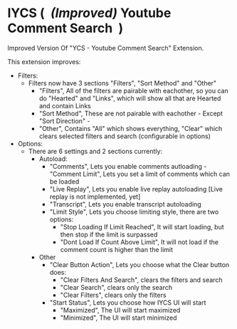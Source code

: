 # IYCS (&nbsp; *(Improved)* Youtube Comment Search &nbsp;)
Improved Version Of "YCS - Youtube Comment Search" Extension.

This extension improves:
- Filters:
  - Filters now have 3 sections "Filters", "Sort Method" and "Other"
    - "Filters", All of the filters are pairable with eachother, so you can do "Hearted" and "Links", which will show all that are Hearted and contain Links
    - "Sort Method", These are not pairable with eachother - Except "Sort Direction" -
    - "Other", Contains "All" which shows everything, "Clear" which clears selected filters and search (configurable in options)
- Options:
  - There are 6 settings and 2 sections currently:
      - Autoload:
          - "Comments", Lets you enable comments autloading - "Comment Limit", Lets you set a limit of comments which can be loaded
          - "Live Replay", Lets you enable live replay autoloading \[Live replay is not implemented, yet\]
          - "Transcript", Lets you enable transcript autoloading
          - "Limit Style", Lets you choose limiting style, there are two options:
              - "Stop Loading If Limit Reached", It will start loading, but then stop if the limit is surpassed
              - "Dont Load If Count Above Limit", It will not load if the comment count is higher than the limit
      - Other
          - "Clear Button Action", Lets you choose what the Clear button does:
              - "Clear Filters And Search", clears the filters and search
              - "Clear Search", clears only the search
              - "Clear Filters", clears only the filters
          - "Start Status", Lets you choose how IYCS UI will start
              - "Maximized", The UI will start maximized
              - "Minimized", The UI will start minimized
